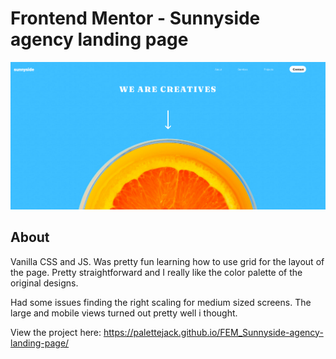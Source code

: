 # Frontend Mentor - Sunnyside agency landing page

![Design preview for the Sunnyside agency landing page coding challenge](./preview.png)

## About

Vanilla CSS and JS. Was pretty fun learning how to use grid for the layout of the page. Pretty straightforward and I really like the color palette of the original designs.

Had some issues finding the right scaling for medium sized screens. The large and mobile views turned out pretty well i thought.

View the project here: https://palettejack.github.io/FEM_Sunnyside-agency-landing-page/